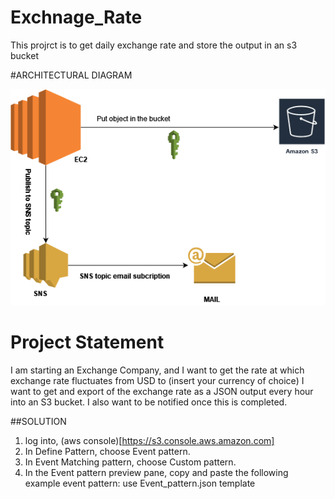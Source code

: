 # Exchnage_Rate
This projrct is to get daily exchange rate and store the output in an s3 bucket



#ARCHITECTURAL DIAGRAM

![image](https://github.com/johnadewumi1/Exchnage_Rate/blob/main/Image/archi.png)

# Project Statement
I am starting an Exchange Company, and I want to get the rate at which exchange rate fluctuates from USD to (insert your currency of choice) 
I want to get and export of the exchange rate as a JSON output every hour into an S3 bucket. I also want to be notified once this is completed. 

##SOLUTION

1. log into, (aws console)[https://s3.console.aws.amazon.com]
2. In Define Pattern, choose Event pattern.
3. In Event Matching pattern, choose Custom pattern.
4. In the Event pattern preview pane, copy and paste the following example event pattern: use Event_pattern.json template




